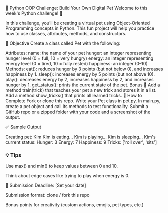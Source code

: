 ﻿🐶 Python OOP Challenge: Build Your Own Digital Pet
Welcome to this week's Python challenge! 🎉

In this challenge, you’ll be creating a virtual pet using Object-Oriented Programming concepts in Python. This fun project will help you practice how to use classes, attributes, methods, and constructors.

🧠 Objective
Create a class called Pet with the following:

Attributes:
name: the name of your pet
hunger: an integer representing hunger level (0 = full, 10 = very hungry)
energy: an integer representing energy level (0 = tired, 10 = fully rested)
happiness: an integer (0–10)
Methods:
eat(): reduces hunger by 3 points (but not below 0), and increases happiness by 1.
sleep(): increases energy by 5 points (but not above 10).
play(): decreases energy by 2, increases happiness by 2, and increases hunger by 1.
get_status(): prints the current state of the pet.
Bonus 🎯
Add a method train(trick) that teaches your pet a new trick and stores it in a list.
Add a method show_tricks() that prints all learned tricks.
📝 How to Complete
Fork or clone this repo.
Write your Pet class in pet.py.
In main.py, create a pet object and call its methods to test functionality.
Submit a GitHub repo or a zipped folder with your code and a screenshot of the output.

✅ Sample Output

Creating pet: Kim
Kim is eating...
Kim is playing...
Kim is sleeping...
Kim's current status:
Hunger: 3
Energy: 7
Happiness: 9
Tricks: ['roll over', 'sits']


### 💡 Tips
Use max() and min() to keep values between 0 and 10.

Think about edge cases like trying to play when energy is 0.

🏁 Submission
Deadline: [Set your date]

Submission format: clone / fork this repo

Bonus points for creativity (custom actions, emojis, pet types, etc.)
